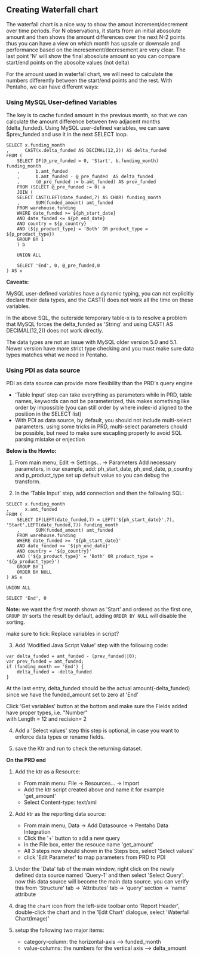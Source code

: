 ## Creating Waterfall chart ##

The waterfall chart is a nice way to show the amout increment/decrement over time periods.
For N observations, it starts from an initial abosolute amount and then shows the amount differences over 
the next N-2 points thus you can have a view on which month has upsale or downsale and performance
based on the incresement/decresement are very clear. The last point 'N' will show the final abosolute amount
so you can compare start/end points on the abosolte values (not delta)

For the amount used in waterfall chart, we will need to calculate the numbers differently
between the start/end points and the rest. With Pentaho, we can have different ways:

### Using MySQL User-defined Variables ###
The key is to cache funded amount in the previous month, so that we can
calculate the amount difference between two adjacent months (delta_funded).
Using MySQL user-defined variables, we can save $prev_funded and use it
in the next SELECT loop.

```
SELECT x.funding_month
,      CAST(x.delta_funded AS DECIMAL(12,2)) AS delta_funded
FROM (
    SELECT IF(@_pre_funded = 0, 'Start', b.funding_month) funding_month
    ,      b.amt_funded
    ,      b.amt_funded - @_pre_funded  AS delta_funded
    ,      (@_pre_funded := b.amt_funded) AS prev_funded
    FROM (SELECT @_pre_funded := 0) a 
    JOIN ( 
	SELECT CAST(LEFT(date_funded,7) AS CHAR) funding_month
	,      SUM(funded_amount) amt_funded
	FROM warehouse.funding
	WHERE date_funded >= ${ph_start_date}
	AND date_funded <= ${ph_end_date}
	AND country = ${p_country}
	AND (${p_product_type} = 'Both' OR product_type = ${p_product_type})
	GROUP BY 1
    ) b

    UNION ALL

    SELECT 'End', 0, @_pre_funded,0
) AS x
```
**Caveats:**

MySQL user-defined variables have a dynamic typing, you can not explicitly declare their data types, 
and the CAST() does not work all the time on these variables.

In the above SQL, the outerside temporary table-x is to resolve a problem that 
MySQL forces the delta_funded as 'String' and using CAST( AS DECIMAL(12,2)) 
does not work directly.

The data types are not an issue with MySQL older version 5.0 and 5.1.  Newer
version have more strict type checking and you must make sure data types
matches what we need in Pentaho.

### Using PDI as data source ###

PDI as data source can provide more flexibility than the PRD's query engine
+ 'Table Input' step can take everything as parameters while in PRD, table
  names, keywords can not be parameterized, this makes something like order
  by <col-name> impossible (you can still order by <index-id> where index-id 
  aligned to the position in the SELECT list)
+ With PDI as data source, by default, you should not include multi-select parameters.
  using some tricks in PRD, multi-select parameters chould be possible, but need
  to make sure escapling properly to avoid SQL parsing mistake or enjection

**Below is the Howto:**

1. From main menu, Edit -> Settings... -> Parameters
   Add necessary parameters, in our example, add: ph_start_date, ph_end_date, p_country and p_product_type
   set up default value so you can debug the transform.

2. In the 'Table Input' step, add connection and then the following SQL:
```
SELECT x.funding_month
,      x.amt_funded
FROM (
    SELECT IF(LEFT(date_funded,7) = LEFT('${ph_start_date}',7), 'Start',LEFT(date_funded,7)) funding_month
    ,      SUM(funded_amount) amt_funded
    FROM warehouse.funding
    WHERE date_funded >= '${ph_start_date}'
    AND date_funded <= '${ph_end_date}'
    AND country = '${p_country}'
    AND ('${p_product_type}' = 'Both' OR product_type = '${p_product_type}')
    GROUP BY 1
    ORDER BY NULL
) AS x

UNION ALL

SELECT 'End', 0 
```
**Note:** we want the first month shown as 'Start' and ordered as the first one, `GROUP BY` sorts
the result by default, adding `ORDER BY NULL` will disable the sorting.

make sure to tick: Replace variables in script?

3. Add 'Modified Java Script Value' step with the following code:

```
var delta_funded = amt_funded - (prev_funded||0);
var prev_funded = amt_funded;
if (funding_month == 'End') {
    delta_funded = -delta_funded
}
```
At the last entry, delta_funded should be the actual amount(-delta_funded) since we
have the funded_amount set to zero at 'End'

Click 'Get variables' button at the bottom and make sure the Fields added have proper types, i.e. "Number"  
with Length = 12 and recision= 2

4. Add a 'Select values' step
this step is optional, in case you want to enforce data types or rename fields.

5. save the Ktr and run to check the returning dataset.

**On the PRD end**

1. Add the ktr as a Resource:
   + From main menu: File -> Resources... -> Import 
   + Add the ktr script created above and name it for example 'get_amount'
   + Select Content-type: text/xml

2. Add ktr as the reporting data source:
   + From main menu, Data -> Add Datasource -> Pentaho Data Integration
   + Click the '+' button to add a new query
   + In the File box, enter the resouce name 'get_amount'
   + All 3 steps now should shown in the Steps box, select 'Select values'
   + click 'Edit Parameter' to map parameters from PRD to PDI

3. Under the 'Data' tab of the main window, right click on the newly defined data source
   named 'Query-1' and then select 'Select Query'. now this data source will become the main
   data source. you can verify this from 'Structure' tab -> 'Attributes' tab -> 'query' section -> 'name' attribute
4. drag the `chart` icon from the left-side toolbar onto 'Report Header', double-click 
   the chart and in the 'Edit Chart' dialogue, select 'Waterfall Chart(Image)'
5. setup the following two major items:
   + category-column: the horizontal-axis --> funded_month
   + value-columns: the numbers for the vertical axis --> delta_amount
